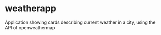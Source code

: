 # weatherapp
Application showing cards describing current weather in a city, using the API of openweathermap
